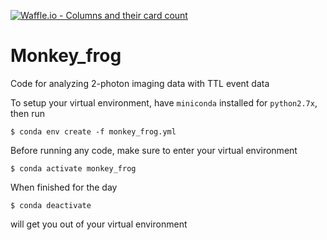 [![Waffle.io - Columns and their card count](https://badge.waffle.io/dmbrady01/Monkey_frog.svg?columns=all)](https://waffle.io/dmbrady01/Monkey_frog) 


# Monkey_frog

Code for analyzing 2-photon imaging data with TTL event data

To setup your virtual environment, have `miniconda` installed for `python2.7x`, then run

```
$ conda env create -f monkey_frog.yml
```

Before running any code, make sure to enter your virtual environment

```
$ conda activate monkey_frog
```

When finished for the day

```
$ conda deactivate
```

will get you out of your virtual environment
